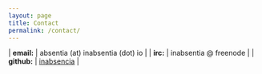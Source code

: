 ```yaml
---
layout: page
title: Contact
permalink: /contact/
---
```


| __email:__      | absentia (at) inabsentia (dot) io                                         |
| __irc:__        | inabsentia @ freenode                                                     |
| __github:__     | [inabsencia](https://github.com/inabsencia/)                              |
